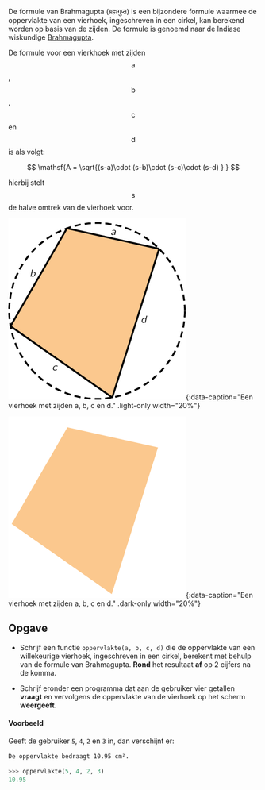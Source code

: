 De formule van Brahmagupta (ब्रह्मगुप्त) is een bijzondere formule waarmee de oppervlakte van een vierhoek, ingeschreven in een cirkel, kan berekend worden op basis van de zijden. De formule is genoemd naar de Indiase wiskundige <a href="https://nl.wikipedia.org/wiki/Brahmagupta" target="_blank">Brahmagupta</a>.

De formule voor een vierkhoek met zijden $$\mathsf{a}$$, $$\mathsf{b}$$, $$\mathsf{c}$$ en $$\mathsf{d}$$ is als volgt:

$$
    \mathsf{A = \sqrt{(s-a)\cdot (s-b)\cdot (s-c)\cdot (s-d) } }
$$

hierbij stelt $$\mathsf{s}$$ de halve omtrek van de vierhoek voor.

![Een vierhoek met zijden a, b, c en d.](media/image.png "Een vierhoek met zijden a, b, c en d."){:data-caption="Een vierhoek met zijden a, b, c en d." .light-only width="20%"}

![Een vierhoek met zijden a, b, c en d.](media/image_dark.png "Een vierhoek met zijden a, b, c en d."){:data-caption="Een vierhoek met zijden a, b, c en d." .dark-only width="20%"}

## Opgave
- Schrijf een functie `oppervlakte(a, b, c, d)` die de oppervlakte van een willekeurige vierhoek, ingeschreven in een cirkel, berekent met behulp van de formule van Brahmagupta. **Rond** het resultaat **af** op 2 cijfers na de komma.

- Schrijf eronder een programma dat aan de gebruiker vier getallen **vraagt** en vervolgens de oppervlakte van de vierhoek op het scherm **weergeeft**.

#### Voorbeeld

Geeft de gebruiker `5`, `4`, `2` en `3` in, dan verschijnt er:
```
De oppervlakte bedraagt 10.95 cm².
```
```python
>>> oppervlakte(5, 4, 2, 3)
10.95
```